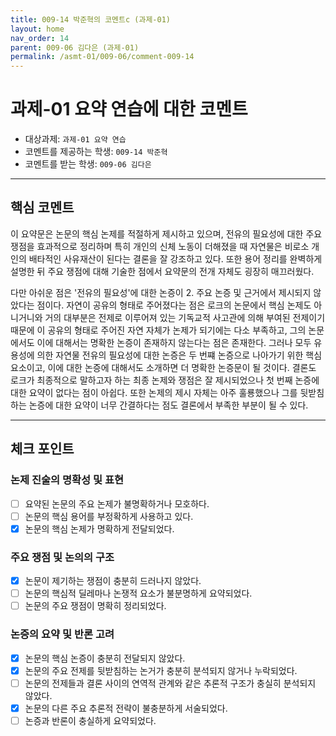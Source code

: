```yaml
---
title: 009-14 박준혁의 코멘트c (과제-01) 
layout: home
nav_order: 14
parent: 009-06 김다은 (과제-01)
permalink: /asmt-01/009-06/comment-009-14
---
```


# 과제-01 요약 연습에 대한 코멘트

- 대상과제: `과제-01 요약 연습`
- 코멘트를 제공하는 학생: `009-14 박준혁` 
- 코멘트를 받는 학생: `009-06 김다은` 

---

## 핵심 코멘트

이 요약문은 논문의 핵심 논제를 적절하게 제시하고 있으며, 전유의 필요성에 대한 주요 쟁점을 효과적으로 정리하며 특히 개인의 신체 노동이 더해졌을 때 자연물은 비로소 개인의 배타적인 사유재산이 된다는 결론을 잘 강조하고 있다. 또한 용어 정리를 완벽하게 설명한 뒤 주요 쟁점에 대해 기술한 점에서 요약문의 전개 자체도 굉장히 매끄러웠다.

다만 아쉬운 점은 '전유의 필요성'에 대한 논증이 2. 주요 논증 및 근거에서 제시되지 않았다는 점이다.
 자연이 공유의 형태로 주어졌다는 점은 로크의 논문에서 핵심 논제도 아니거니와 거의 대부분은 전제로 이루어져 있는 기독교적 사고관에 의해 부여된 전제이기 때문에 이 공유의 형태로 주어진 자연 자체가 논제가 되기에는 다소 부족하고, 그의 논문에서도 이에 대해서는 명확한 논증이 존재하지 않는다는 점은 존재한다. 그러나 모두 유용성에 의한 자연물 전유의 필요성에 대한 논증은 두 번쨰 논증으로 나아가기 위한 핵심 요소이고, 이에 대한 논증에 대해서도 소개하면 더 명확한 논증문이 될 것이다.
결론도 로크가 최종적으로 말하고자 하는 최종 논제와 쟁점은 잘 제시되었으나 첫 번째 논증에 대한 요약이 없다는 점이 아쉽다. 또한 논제의 제시 자체는 아주 훌룡했으나 그를 뒷받침하는 논증에 대한 요약이 너무 간결하다는 점도 결론에서 부족한 부분이 될 수 있다.

---

## 체크 포인트

### 논제 진술의 명확성 및 표현  
- [ ] 요약된 논문의 주요 논제가 불명확하거나 모호하다.  
- [ ] 논문의 핵심 용어를 부정확하게 사용하고 있다.  
- [X] 논문의 핵심 논제가 명확하게 전달되었다.  

### 주요 쟁점 및 논의의 구조  
- [X] 논문이 제기하는 쟁점이 충분히 드러나지 않았다.  
- [ ] 논문의 핵심적 딜레마나 논쟁적 요소가 불분명하게 요약되었다.  
- [ ] 논문의 주요 쟁점이 명확히 정리되었다.  

### 논증의 요약 및 반론 고려  
- [X] 논문의 핵심 논증이 충분히 전달되지 않았다.  
- [X] 논문의 주요 전제를 뒷받침하는 논거가 충분히 분석되지 않거나 누락되었다.  
- [ ] 논문의 전제들과 결론 사이의 연역적 관계와 같은 추론적 구조가 충실히 분석되지 않았다.  
- [X] 논문의 다른 주요 추론적 전략이 불충분하게 서술되었다.
- [ ] 논증과 반론이 충실하게 요약되었다. 